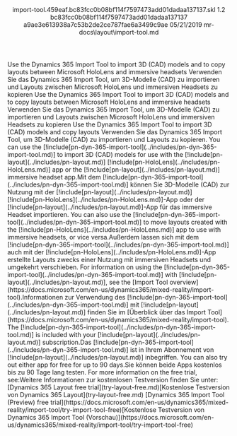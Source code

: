 <?xml version="1.0" encoding="UTF-8"?>
<xliff xmlns:logoport="urn:logoport:xliffeditor:xliff-extras:1.0" xmlns:tilt="urn:logoport:xliffeditor:tilt-non-translatables:1.0" xmlns:xsi="http://www.w3.org/2001/XMLSchema-instance" xmlns="urn:oasis:names:tc:xliff:document:1.2" xmlns:xliffext="urn:microsoft:content:schema:xliffextensions" version="1.2" xsi:schemaLocation="urn:oasis:names:tc:xliff:document:1.2 xliff-core-1.2-transitional.xsd">
  <file datatype="xml" source-language="en-US" original="import-tool.md" target-language="de-DE">
    <header>
      <tool tool-company="Microsoft" tool-version="1.0-7889195" tool-name="mdxliff" tool-id="mdxliff"/>
      <xliffext:skl_file_name>import-tool.459eaf.bc83fcc0b08bf114f7597473add01dadaa137137.skl</xliffext:skl_file_name>
      <xliffext:version>1.2</xliffext:version>
      <xliffext:ms.openlocfilehash>bc83fcc0b08bf114f7597473add01dadaa137137</xliffext:ms.openlocfilehash>
      <xliffext:ms.sourcegitcommit>a9ae3e613938a7c53b2de2ce787fae6a3499c9ae</xliffext:ms.sourcegitcommit>
      <xliffext:ms.lasthandoff>05/21/2019</xliffext:ms.lasthandoff>
      <xliffext:ms.openlocfilepath>mr-docs\layout\import-tool.md</xliffext:ms.openlocfilepath>
    </header>
    <body>
      <group extype="content" id="content">
        <trans-unit xml:space="preserve" translate="yes" id="101" restype="x-metadata">
          <source>Use the Dynamics 365 Import Tool to import 3D (CAD) models and to copy layouts between Microsoft HoloLens and immersive headsets</source>
        <target logoport:matchpercent="101" state="translated" state-qualifier="leveraged-tm">Verwenden Sie das Dynamics 365 Import Tool, um 3D-Modelle (CAD) zu importieren und Layouts zwischen Microsoft HoloLens und immersiven Headsets zu kopieren</target></trans-unit>
        <trans-unit xml:space="preserve" translate="yes" id="102" restype="x-metadata">
          <source>Use the Dynamics 365 Import Tool to import 3D (CAD) models and to copy layouts between Microsoft HoloLens and immersive headsets</source>
        <target logoport:matchpercent="101" state="translated" state-qualifier="leveraged-tm">Verwenden Sie das Dynamics 365 Import Tool, um 3D-Modelle (CAD) zu importieren und Layouts zwischen Microsoft HoloLens und immersiven Headsets zu kopieren</target></trans-unit>
        <trans-unit xml:space="preserve" translate="yes" id="103">
          <source>Use the Dynamics 365 Import Tool to import 3D (CAD) models and copy layouts</source>
        <target logoport:matchpercent="101" state="translated" state-qualifier="leveraged-tm">Verwenden Sie das Dynamics 365 Import Tool, um 3D-Modelle (CAD) zu importieren und Layouts zu kopieren.</target></trans-unit>
        <trans-unit xml:space="preserve" translate="yes" id="104">
          <source>You can use the <ph id="ph1">[!include[pn-dyn-365-import-tool](../includes/pn-dyn-365-import-tool.md)]</ph> to import 3D (CAD) models for use with the <ph id="ph2">[!include[pn-layout](../includes/pn-layout.md)]</ph> <ph id="ph3">[!include[pn-HoloLens](../includes/pn-HoloLens.md)]</ph> app or the <ph id="ph4">[!include[pn-layout](../includes/pn-layout.md)]</ph> immersive headset app.</source><target logoport:matchpercent="91" state="translated" state-qualifier="fuzzy-match">Mit dem <ph id="ph1">[!include[pn-dyn-365-import-tool](../includes/pn-dyn-365-import-tool.md)]</ph> können Sie 3D-Modelle (CAD) zur Nutzung mit der <ph id="ph2">[!include[pn-layout](../includes/pn-layout.md)]</ph> <ph id="ph3">[!include[pn-HoloLens](../includes/pn-HoloLens.md)]</ph>-App oder der <ph id="ph4">[!include[pn-layout](../includes/pn-layout.md)]</ph>-App für das immersive Headset importieren.</target>
        </trans-unit>
        <trans-unit xml:space="preserve" translate="yes" id="105">
          <source>You can also use the <ph id="ph1">[!include[pn-dyn-365-import-tool](../includes/pn-dyn-365-import-tool.md)]</ph> to move layouts created with the <ph id="ph2">[!include[pn-HoloLens](../includes/pn-HoloLens.md)]</ph> app to use with immersive headsets, or vice versa.</source><target logoport:matchpercent="87" state="translated" state-qualifier="fuzzy-match">Außerdem lassen sich mit dem <ph id="ph1">[!include[pn-dyn-365-import-tool](../includes/pn-dyn-365-import-tool.md)]</ph> auch mit der <ph id="ph2">[!include[pn-HoloLens](../includes/pn-HoloLens.md)]</ph>-App erstellte Layouts zwecks einer Nutzung mit immersiven Headsets und umgekehrt verschieben.</target>
        </trans-unit>
        <trans-unit xml:space="preserve" translate="yes" id="106">
          <source>For information on using the <ph id="ph1">[!include[pn-dyn-365-import-tool](../includes/pn-dyn-365-import-tool.md)]</ph> with <ph id="ph2">[!include[pn-layout](../includes/pn-layout.md)]</ph>, see the <bpt id="p1">[</bpt>Import Tool overview<ept id="p1">](https://docs.microsoft.com/en-us/dynamics365/mixed-reality/import-tool)</ept>.</source><target logoport:matchpercent="84" state="translated" state-qualifier="fuzzy-match">Informationen zur Verwendung des <ph id="ph1">[!include[pn-dyn-365-import-tool](../includes/pn-dyn-365-import-tool.md)]</ph> mit <ph id="ph2">[!include[pn-layout](../includes/pn-layout.md)]</ph> finden Sie im <bpt id="p1">[</bpt>Überblick über das Import Tool<ept id="p1">](https://docs.microsoft.com/en-us/dynamics365/mixed-reality/import-tool)</ept>.</target>
        </trans-unit>
        <trans-unit xml:space="preserve" translate="yes" id="107">
          <source>The <ph id="ph1">[!include[pn-dyn-365-import-tool](../includes/pn-dyn-365-import-tool.md)]</ph> is included with your <ph id="ph2">[!include[pn-layout](../includes/pn-layout.md)]</ph> subscription.</source><target logoport:matchpercent="0" state="translated">Das <ph id="ph1">[!include[pn-dyn-365-import-tool](../includes/pn-dyn-365-import-tool.md)]</ph> ist in Ihrem Abonnement von <ph id="ph2">[!include[pn-layout](../includes/pn-layout.md)]</ph> inbegriffen.</target>
        </trans-unit>
        <trans-unit xml:space="preserve" translate="yes" id="108">
          <source>You can also try out either app for free for up to 90 days.</source><target logoport:matchpercent="100" state="translated" state-qualifier="exact-match">Sie können beide Apps kostenlos bis zu 90 Tage lang testen.</target>
        </trans-unit>
        <trans-unit xml:space="preserve" translate="yes" id="109">
          <source>For more information on the free trial, see:</source><target logoport:matchpercent="100" state="translated" state-qualifier="exact-match">Weitere Informationen zur kostenlosen Testversion finden Sie unter:</target>
        </trans-unit>
        <trans-unit xml:space="preserve" translate="yes" id="110">
          <source><bpt id="p1">[</bpt>Dynamics 365 Layout free trial<ept id="p1">](try-layout-free.md)</ept></source><target logoport:matchpercent="100" state="translated" state-qualifier="exact-match"><bpt id="p1">[</bpt>Kostenlose Testversion von Dynamics 365 Layout<ept id="p1">](try-layout-free.md)</ept></target>
        </trans-unit>
        <trans-unit xml:space="preserve" translate="yes" id="111">
          <source><bpt id="p1">[</bpt>Dynamics 365 Import Tool (Preview) free trial<ept id="p1">](https://docs.microsoft.com/en-us/dynamics365/mixed-reality/import-tool/try-import-tool-free)</ept></source><target logoport:matchpercent="70" state="translated" state-qualifier="leveraged-mt"><bpt id="p1">[</bpt>Kostenlose Testversion von Dynamics 365 Import Tool (Vorschau)<ept id="p1">](https://docs.microsoft.com/en-us/dynamics365/mixed-reality/import-tool/try-import-tool-free)</ept></target>
        </trans-unit>
      </group>
    </body>
  </file>
</xliff>